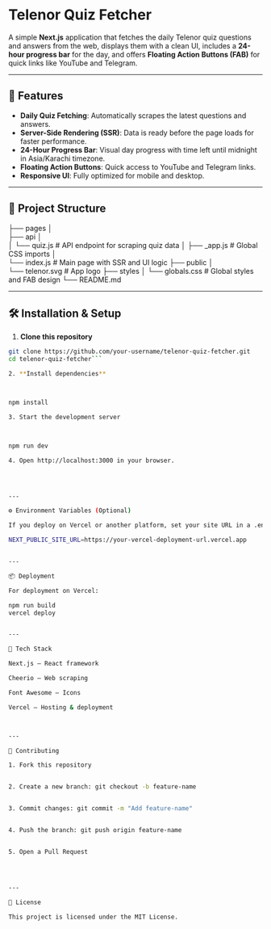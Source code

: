 # Telenor Quiz Fetcher

A simple **Next.js** application that fetches the daily Telenor quiz questions and answers from the web, displays them with a clean UI, includes a **24-hour progress bar** for the day, and offers **Floating Action Buttons (FAB)** for quick links like YouTube and Telegram.

---

## 🚀 Features
- **Daily Quiz Fetching**: Automatically scrapes the latest questions and answers.
- **Server-Side Rendering (SSR)**: Data is ready before the page loads for faster performance.
- **24-Hour Progress Bar**: Visual day progress with time left until midnight in Asia/Karachi timezone.
- **Floating Action Buttons**: Quick access to YouTube and Telegram links.
- **Responsive UI**: Fully optimized for mobile and desktop.

---

## 📂 Project Structure

├── pages │   
├── api │   
│   └── quiz.js          # API endpoint for scraping quiz data 
│   ├── _app.js              # Global CSS imports │   
└── index.js             # Main page with SSR and UI logic 
├── public │   
└── telenor.svg          # App logo 
├── styles 
│   └── globals.css          # Global styles and FAB design 
└── README.md

---

## 🛠️ Installation & Setup

1. **Clone this repository**
```bash
git clone https://github.com/your-username/telenor-quiz-fetcher.git
cd telenor-quiz-fetcher```

2. **Install dependencies**



npm install

3. Start the development server



npm run dev

4. Open http://localhost:3000 in your browser.




---

⚙️ Environment Variables (Optional)

If you deploy on Vercel or another platform, set your site URL in a .env file:

NEXT_PUBLIC_SITE_URL=https://your-vercel-deployment-url.vercel.app


---

📦 Deployment

For deployment on Vercel:

npm run build
vercel deploy


---

🔧 Tech Stack

Next.js — React framework

Cheerio — Web scraping

Font Awesome — Icons

Vercel — Hosting & deployment



---

🤝 Contributing

1. Fork this repository


2. Create a new branch: git checkout -b feature-name


3. Commit changes: git commit -m "Add feature-name"


4. Push the branch: git push origin feature-name


5. Open a Pull Request




---

📜 License

This project is licensed under the MIT License.



